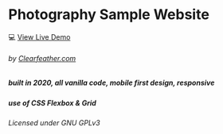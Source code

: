 # Photography Sample Website 
💻 [View Live Demo](https://clearfeather.github.io/Sample-LEP/)

###### by [Clearfeather.com](https://clearfeather.com) 
##### built in 2020, all vanilla code, mobile first design, responsive
##### use of CSS Flexbox & Grid
###### Licensed under GNU GPLv3